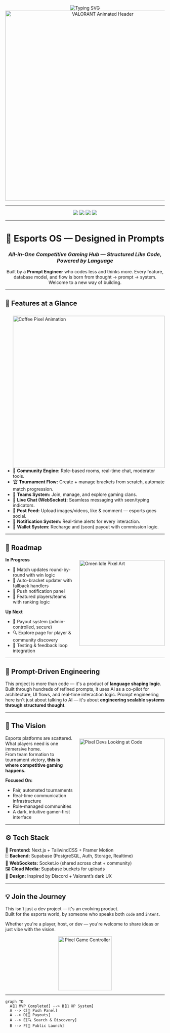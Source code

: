 <div align="center">

<img src="https://readme-typing-svg.herokuapp.com?font=Fira+Code&size=24&duration=3000&pause=1000&color=00D9FF&center=true&vCenter=true&width=700&lines=🎮+The+Esports+Revolution;Prompt+Engineered+from+Vision+to+Reality;Gamers.+Organizers.+Communities." alt="Typing SVG" />

<br/>

<img src="./assets/valorant-title.gif" width="600" alt="VALORANT Animated Header" />

</div>

---

<div align="center">

<img src="https://img.shields.io/badge/Status-Under_Development-yellow?style=for-the-badge" />
<img src="https://img.shields.io/badge/Made_by-Ayush-blueviolet?style=for-the-badge" />
<img src="https://img.shields.io/badge/MVP-80%25_Complete-orange?style=for-the-badge" />
<img src="https://img.shields.io/badge/Discipline-Prompt_Engineering-success?style=for-the-badge" />

</div>

---

<h1 align="center">🎯 Esports OS — Designed in Prompts</h1>
<h3 align="center"><em>All-in-One Competitive Gaming Hub — Structured Like Code, Powered by Language</em></h3>

<p align="center">
Built by a <strong>Prompt Engineer</strong> who codes less and thinks more. Every feature, database model, and flow is born from thought → prompt → system. Welcome to a new way of building.
</p>

---

<h2>🚀 Features at a Glance</h2>

<img align="right" src="https://www.codedex.io/images/character_gifs/Ai30sjf.gif" width="480" alt="Coffee Pixel Animation" style="margin-left: 20px; margin-top: 10px;" />

- 🧠 **Community Engine:** Role-based rooms, real-time chat, moderator tools.
- 🏆 **Tournament Flow:** Create + manage brackets from scratch, automate match progression.
- 👥 **Teams System:** Join, manage, and explore gaming clans.
- 💬 **Live Chat (WebSocket):** Seamless messaging with seen/typing indicators.
- 📸 **Post Feed:** Upload images/videos, like & comment — esports goes social.
- 🔔 **Notification System:** Real-time alerts for every interaction.
- 💸 **Wallet System:** Recharge and (soon) payout with commission logic.

---

<h2>🧭 Roadmap</h2>

<img align="right" src="https://preview.redd.it/6zlacmn9vtn71.gif?width=250&auto=webp&s=cf265bb3986b51dbccfdbb834f8651d02b2198f4" width="270" alt="Omen Idle Pixel Art" style="margin-left: 20px; margin-top: 10px;" />

**In Progress**
- 🔁 Match updates round-by-round with win logic
- 🧠 Auto-bracket updater with fallback handlers
- 📨 Push notification panel
- 🌟 Featured players/teams with ranking logic

**Up Next**
- 🏦 Payout system (admin-controlled, secure)
- 🔍 Explore page for player & community discovery
- 🎯 Testing & feedback loop integration

---

<h2>🧠 Prompt-Driven Engineering</h2>

<p>
This project is more than code — it's a product of <strong>language shaping logic</strong>. Built through hundreds of refined prompts, it uses AI as a co-pilot for architecture, UI flows, and real-time interaction logic. Prompt engineering here isn't just about talking to AI — it's about <strong>engineering scalable systems through structured thought</strong>.
</p>

---

<h2>🎯 The Vision</h2>

<img align="right" src="https://i.imgur.com/EX70tvb.gif" width="270" alt="Pixel Devs Looking at Code" style="margin-left: 20px; margin-top: 10px;" />

<p>
Esports platforms are scattered. What players need is one immersive home. <br/>
From team formation to tournament victory, <strong>this is where competitive gaming happens.</strong>
</p>

**Focused On:**
- Fair, automated tournaments
- Real-time communication infrastructure
- Role-managed communities
- A dark, intuitive gamer-first interface

---

<h2>⚙️ Tech Stack</h2>

<p>
🧩 <strong>Frontend:</strong> Next.js + TailwindCSS + Framer Motion<br/>
🗄️ <strong>Backend:</strong> Supabase (PostgreSQL, Auth, Storage, Realtime)<br/>
🔌 <strong>WebSockets:</strong> Socket.io (shared across chat + community)<br/>
🖼️ <strong>Cloud Media:</strong> Supabase buckets for uploads<br/>
🎨 <strong>Design:</strong> Inspired by Discord + Valorant’s dark UX
</p>

---

<h2>💡 Join the Journey</h2>

<p>
This isn't just a dev project — it's an evolving product.<br/>
Built for the esports world, by someone who speaks both <code>code</code> and <code>intent</code>.
</p>

<p>
Whether you're a player, host, or dev — you're welcome to share ideas or just vibe with the vision.
</p>

<div align="center">
  <img src="https://media.tenor.com/HHg6Z2LYpgYAAAAi/gaming-pixel.gif" width="170" alt="Pixel Game Controller" />
</div>

---

```mermaid
graph TD
  A[🧱 MVP Completed] --> B[🏅 XP System]
  A --> C[📱 Push Panel]
  A --> D[💸 Payouts]
  A --> E[🔍 Search & Discovery]
  B --> F[🚀 Public Launch]
